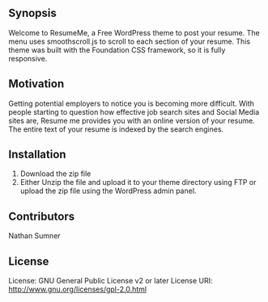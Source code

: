 ## Synopsis

Welcome to ResumeMe, a Free WordPress theme to post your resume. The menu uses smoothscroll.js to scroll to each section of your resume. This theme was built with the Foundation CSS framework, so it is fully responsive.

## Motivation

Getting potential employers to notice you is becoming more difficult. With people starting to question how effective job search sites and Social Media sites are, Resume me provides you with an online version of your resume. The entire text of your resume is indexed by the search engines.

## Installation

1. Download the zip file
2. Either Unzip the file and upload it to your theme directory using FTP or upload the zip file using the WordPress admin panel.

## Contributors

Nathan Sumner

## License

License: GNU General Public License v2 or later
License URI: http://www.gnu.org/licenses/gpl-2.0.html